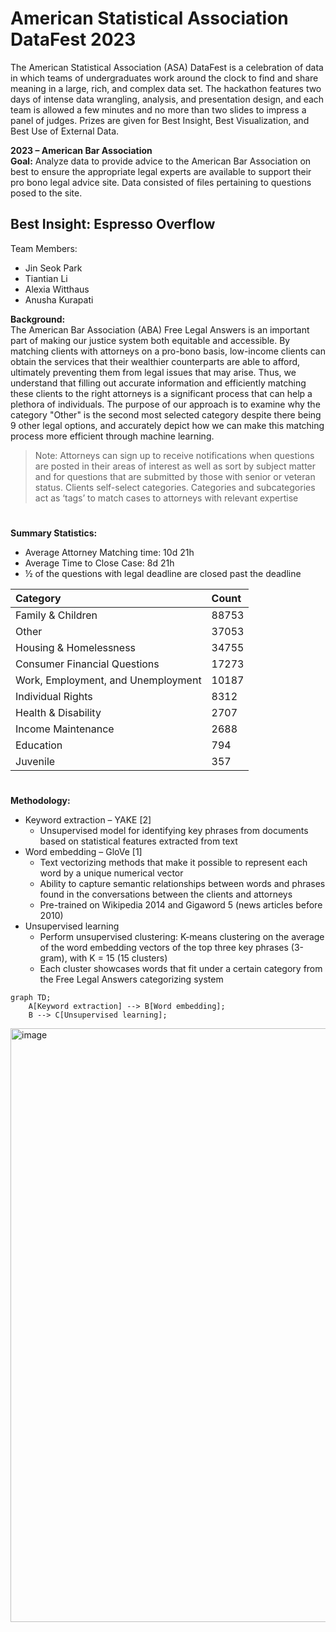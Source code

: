 # American Statistical Association DataFest 2023
The American Statistical Association (ASA) DataFest is a celebration of data in which teams of undergraduates work around the clock to find and share meaning in a large, rich, and complex data set. The hackathon features two days of intense data wrangling, analysis, and presentation design, and each team is allowed a few minutes and no more than two slides to impress a panel of judges. Prizes are given for Best Insight, Best Visualization, and Best Use of External Data.

**2023 – American Bar Association**
</br>
**Goal:** Analyze data to provide advice to the American Bar Association on best to ensure the appropriate legal experts are available to support their pro bono legal advice site.
Data consisted of files pertaining to questions posed to the site.

## Best Insight: Espresso Overflow

Team Members:
- Jin Seok Park
- Tiantian Li
- Alexia Witthaus
- Anusha Kurapati

**Background:**
</br>
The American Bar Association (ABA) Free Legal Answers is an important part of making our justice system both equitable and accessible. By matching clients with attorneys on a pro-bono basis, low-income clients can obtain the services that their wealthier counterparts are able to afford, ultimately preventing them from legal issues that may arise. Thus, we understand that filling out accurate information and efficiently matching these clients to the right attorneys is a significant process that can help a plethora of individuals. The purpose of our approach is to examine why the category "Other" is the second most selected category despite there being 9 other legal options, and accurately depict how we can make this matching process more efficient through machine learning.​
> Note: Attorneys can sign up to receive notifications when questions are posted in their areas of interest as well as sort by subject matter and for questions that are submitted by those with senior or veteran status. Clients self-select categories. Categories and subcategories act as ‘tags’ to match cases to attorneys with relevant expertise

#

**Summary Statistics:**
- Average Attorney Matching time: 10d 21h​
- Average Time to Close Case: 8d 21h​
- ½ of the questions with legal deadline are closed past the deadline
  
| Category | Count |
|:-------|:----|
| Family & Children | 88753 |
| Other | 37053 |
| Housing & Homelessness | 34755 |
| Consumer Financial Questions | 17273 |
| Work, Employment, and Unemployment | 10187 |
| Individual Rights | 8312 |
| Health & Disability | 2707 |
| Income Maintenance | 2688|
| Education | 794 |
| Juvenile | 357 |

#

**Methodology:**
- Keyword extraction – YAKE [2]
  - Unsupervised model for identifying key phrases from documents based on statistical features extracted from text​
- Word embedding – GloVe [1]​
  - Text vectorizing methods that make it possible to represent each word by a unique numerical vector​
  - Ability to capture semantic relationships between words and phrases found in the conversations between the clients and attorneys​
  - Pre-trained on Wikipedia 2014 and Gigaword 5 (news articles before 2010)​​
- Unsupervised learning​
  - Perform unsupervised clustering: K-means clustering on the average of the word embedding vectors of the top three key phrases (3-gram), with K = 15 (15 clusters)​
  - Each cluster showcases words that fit under a certain category from the Free Legal Answers categorizing system​

```mermaid
graph TD;
    A[Keyword extraction] --> B[Word embedding];
    B --> C[Unsupervised learning];
```

<img width="950" alt="image" src="https://github.com/jspgr33n/DataFest-23/assets/70019194/dece6188-d99c-4dab-a9a1-946b31629b59">
